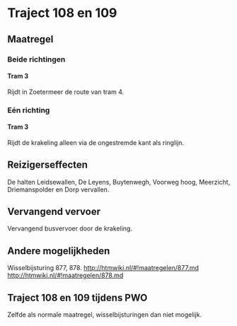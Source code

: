 # Traject 108 en 109
## Maatregel
### Beide richtingen

#### Tram 3
Rijdt in Zoetermeer de route van tram 4.

### Eén richting

#### Tram 3
Rijdt de krakeling alleen via de ongestremde kant als ringlijn.

## Reizigerseffecten
De halten Leidsewallen, De Leyens, Buytenwegh, Voorweg hoog,  Meerzicht, Driemanspolder en Dorp vervallen.

## Vervangend vervoer
Vervangend busvervoer door de krakeling.

## Andere mogelijkheden
Wisselbijsturing 877, 878.
http://htmwiki.nl/#!maatregelen/877.md
http://htmwiki.nl/#!maatregelen/878.md

## Traject 108 en 109 tijdens PWO
Zelfde als normale maatregel, wisselbijsturingen dan niet mogelijk.
